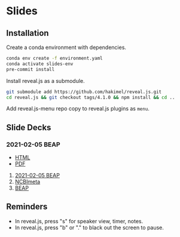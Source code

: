 # Slides

## Installation

Create a conda environment with dependencies.

```bash
conda env create -f environment.yaml
conda activate slides-env
pre-commit install
```

Install reveal.js as a submodule.

```bash
git submodule add https://github.com/hakimel/reveal.js.git
cd reveal.js && git checkout tags/4.1.0 && npm install && cd ..
```

Add reveal.js-menu repo copy to reveal.js plugins as ```menu```.

## Slide Decks

### 2021-02-05 BEAP

* [HTML](https://ktmeaton.github.io/slides/2021/02/05_BEAP.html)
* [PDF](https://ktmeaton.github.io/slides/2021/02/05_BEAP.html?print-pdf)

1. [2021-02-05 BEAP](https://ktmeaton.github.io/slides/2021/02/05_BEAP.html#/title-slide)
1. [NCBImeta](https://ktmeaton.github.io/slides/ncbimeta/ncbimeta_2019-09-16.pdf)
1. [BEAP](https://ktmeaton.github.io/slides/beap2020/beap_2020-01-30.pdf)

## Reminders

- In reveal.js, press "s" for speaker view, timer, notes.
- In reveal.js, press "b" or "." to black out the screen to pause.